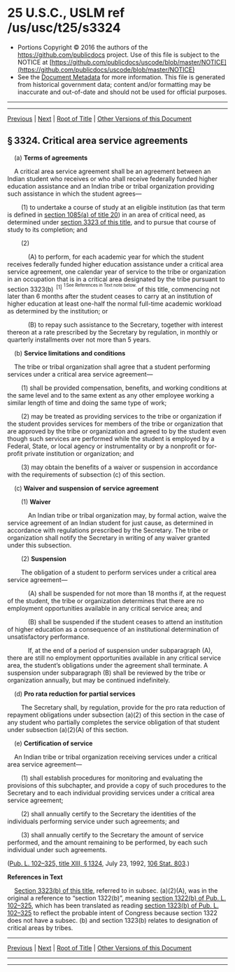 ---
---

# 25 U.S.C., USLM ref /us/usc/t25/s3324

* Portions Copyright © 2016 the authors of the https://github.com/publicdocs project.
  Use of this file is subject to the NOTICE at [https://github.com/publicdocs/uscode/blob/master/NOTICE](https://github.com/publicdocs/uscode/blob/master/NOTICE)
* See the [Document Metadata](././../../../../..//README.md) for more information.
  This file is generated from historical government data; content and/or formatting may be inaccurate and out-of-date and should not be used for official purposes.

----------
----------

[Previous](./../../../../..//us/usc/t25/ch35/schII/m__us_usc_t25_s3323.md) | [Next](./../../../../..//us/usc/t25/ch35/schII/m__us_usc_t25_s3325.md) | [Root of Title](./../../../../../) | [Other Versions of this Document](https://publicdocs.github.io/go/links?ns=uslm&ref=%2Fus%2Fusc%2Ft25%2Fs3324)

## § 3324. Critical area service agreements

    (a) __Terms of agreements__ 

    A critical area service agreement shall be an agreement between an Indian student who receives or who shall receive federally funded higher education assistance and an Indian tribe or tribal organization providing such assistance in which the student agrees—

        (1) to undertake a course of study at an eligible institution (as that term is defined in [section 1085(a) of title 20][/us/usc/t20/s1085/a]) in an area of critical need, as determined under [section 3323 of this title][/us/usc/t25/s3323], and to pursue that course of study to its completion; and

        (2)

            (A) to perform, for each academic year for which the student receives federally funded higher education assistance under a critical area service agreement, one calendar year of service to the tribe or organization in an occupation that is in a critical area designated by the tribe pursuant to section 3323(b)  <sup>\[1\]</sup>  <sup><sup> 1 See References in Text note below. </sup></sup>  of this title, commencing not later than 6 months after the student ceases to carry at an institution of higher education at least one-half the normal full-time academic workload as determined by the institution; or

            (B) to repay such assistance to the Secretary, together with interest thereon at a rate prescribed by the Secretary by regulation, in monthly or quarterly installments over not more than 5 years.

    (b) __Service limitations and conditions__ 

    The tribe or tribal organization shall agree that a student performing services under a critical area service agreement—

        (1) shall be provided compensation, benefits, and working conditions at the same level and to the same extent as any other employee working a similar length of time and doing the same type of work;

        (2) may be treated as providing services to the tribe or organization if the student provides services for members of the tribe or organization that are approved by the tribe or organization and agreed to by the student even though such services are performed while the student is employed by a Federal, State, or local agency or instrumentality or by a nonprofit or for-profit private institution or organization; and

        (3) may obtain the benefits of a waiver or suspension in accordance with the requirements of subsection (c) of this section.

    (c) __Waiver and suspension of service agreement__ 

        (1) __Waiver__ 

            An Indian tribe or tribal organization may, by formal action, waive the service agreement of an Indian student for just cause, as determined in accordance with regulations prescribed by the Secretary. The tribe or organization shall notify the Secretary in writing of any waiver granted under this subsection.

        (2) __Suspension__ 

        The obligation of a student to perform services under a critical area service agreement—

            (A) shall be suspended for not more than 18 months if, at the request of the student, the tribe or organization determines that there are no employment opportunities available in any critical service area; and

            (B) shall be suspended if the student ceases to attend an institution of higher education as a consequence of an institutional determination of unsatisfactory performance.

            If, at the end of a period of suspension under subparagraph (A), there are still no employment opportunities available in any critical service area, the student’s obligations under the agreement shall terminate. A suspension under subparagraph (B) shall be reviewed by the tribe or organization annually, but may be continued indefinitely.

    (d) __Pro rata reduction for partial services__ 

        The Secretary shall, by regulation, provide for the pro rata reduction of repayment obligations under subsection (a)(2) of this section in the case of any student who partially completes the service obligation of that student under subsection (a)(2)(A) of this section.

    (e) __Certification of service__ 

    An Indian tribe or tribal organization receiving services under a critical area service agreement—

        (1) shall establish procedures for monitoring and evaluating the provisions of this subchapter, and provide a copy of such procedures to the Secretary and to each individual providing services under a critical area service agreement;

        (2) shall annually certify to the Secretary the identities of the individuals performing service under such agreements; and

        (3) shall annually certify to the Secretary the amount of service performed, and the amount remaining to be performed, by each such individual under such agreements.

([Pub. L. 102–325, title XIII, § 1324][/us/pl/102/325/s1324], July 23, 1992, [106 Stat. 803][/us/stat/106/803].)

 __References in Text__ 

    [Section 3323(b) of this title][/us/usc/t25/s3323/b], referred to in subsec. (a)(2)(A), was in the original a reference to “section 1322(b)”, meaning [section 1322(b) of Pub. L. 102–325][/us/pl/102/325/s1322/b], which has been translated as reading [section 1323(b) of Pub. L. 102–325][/us/pl/102/325/s1323/b] to reflect the probable intent of Congress because section 1322 does not have a subsec. (b) and section 1323(b) relates to designation of critical areas by tribes.

----------

[Previous](./../../../../..//us/usc/t25/ch35/schII/m__us_usc_t25_s3323.md) | [Next](./../../../../..//us/usc/t25/ch35/schII/m__us_usc_t25_s3325.md) | [Root of Title](./../../../../../) | [Other Versions of this Document](https://publicdocs.github.io/go/links?ns=uslm&ref=%2Fus%2Fusc%2Ft25%2Fs3324)

----------
----------

[/us/usc/t20/s1085/a]: https://publicdocs.github.io/go/links?ns=uslm&ref=%2Fus%2Fusc%2Ft20%2Fs1085%2Fa
[/us/usc/t25/s3323]: https://publicdocs.github.io/go/links?ns=uslm&ref=%2Fus%2Fusc%2Ft25%2Fs3323
[/us/pl/102/325/s1324]: https://publicdocs.github.io/go/links?ns=uslm&ref=%2Fus%2Fpl%2F102%2F325%2Fs1324
[/us/stat/106/803]: https://publicdocs.github.io/go/links?ns=uslm&ref=%2Fus%2Fstat%2F106%2F803
[/us/usc/t25/s3323/b]: https://publicdocs.github.io/go/links?ns=uslm&ref=%2Fus%2Fusc%2Ft25%2Fs3323%2Fb
[/us/pl/102/325/s1322/b]: https://publicdocs.github.io/go/links?ns=uslm&ref=%2Fus%2Fpl%2F102%2F325%2Fs1322%2Fb
[/us/pl/102/325/s1323/b]: https://publicdocs.github.io/go/links?ns=uslm&ref=%2Fus%2Fpl%2F102%2F325%2Fs1323%2Fb


